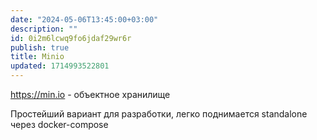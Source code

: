 ```yaml
---
date: "2024-05-06T13:45:00+03:00"
description: ""
id: 0i2m6lcwq9fo6jdaf29wr6r
publish: true
title: Minio
updated: 1714993522801
---
```


<https://min.io> - объектное хранилище

Простейший вариант для разработки, легко поднимается standalone через docker-compose

